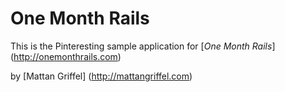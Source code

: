 # One Month Rails

This is the Pinteresting sample application for [*One Month Rails*] (http://onemonthrails.com)

by [Mattan Griffel] (http://mattangriffel.com)